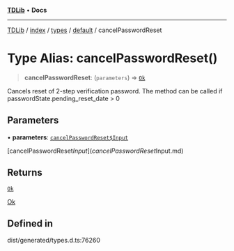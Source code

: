 [**TDLib**](../../../../../../README.md) • **Docs**

***

[TDLib](../../../../../../modules.md) / [index](../../../../../README.md) / [types](../../../README.md) / [default](../README.md) / cancelPasswordReset

# Type Alias: cancelPasswordReset()

> **cancelPasswordReset**: (`parameters`) => [`Ok`](Ok-1.md)

Cancels reset of 2-step verification password. The method can be called if passwordState.pending_reset_date > 0

## Parameters

• **parameters**: [`cancelPasswordReset$Input`](cancelPasswordReset$Input.md)

[cancelPasswordReset$Input](cancelPasswordReset$Input.md)

## Returns

[`Ok`](Ok-1.md)

[Ok](Ok-1.md)

## Defined in

dist/generated/types.d.ts:76260
